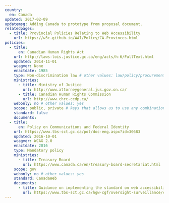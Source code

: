 ```yaml
---
country:  
  en: Canada
updated: 2017-02-09
updatemsg: Adding Canada to prototype from proposal document.
relatedpages:
  - title: Provincial Policies Relating to Web Accessibility
    url: https://w3c.github.io/WAI/Policy/CA-Provinces.html
policies:
  - title:  
      en: Canadian Human Rights Act
    url: http://laws-lois.justice.gc.ca/eng/acts/h-6/FullText.html
    updated: 2014-11-01
    wcagver: None
    enactdate: 1985
    type: Non-discrimination law # other values: law/policy/procurement
    ministries:
      - title: Ministry of Justice
        url: http://www.attorneygeneral.jus.gov.on.ca/
      - title: Canadian Human Rights Commission
        url: http://www.chrc-ccdp.ca/
    webonly: no # other values: yes
    scope: public, private # keys that allows us to use any combination
    standard: false
    documents:
  - title:  
      en: Policy on Communications and Federal Identity
    url: https://www.tbs-sct.gc.ca/pol/doc-eng.aspx?id=30683
    updated: 2016-10-01
    wcagver: WCAG 2.0
    enactdate: 2016
    type: Mandatory policy
    ministries:
      - title: Treasury Board
        url: https://www.canada.ca/en/treasury-board-secretariat.html
    scope: gov
    webonly: no # other values: yes
    standard: CanadaWeb
    documents:
      - title: Guidance on implementing the standard on web accessibility
        url: https://www.tbs-sct.gc.ca/hgw-cgf/oversight-surveillance/communications/ws-nw/wa-aw-guid-eng.asp
---
```

